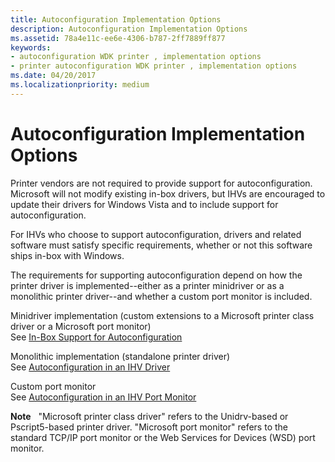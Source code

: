 ```yaml
---
title: Autoconfiguration Implementation Options
description: Autoconfiguration Implementation Options
ms.assetid: 78a4e11c-ee6e-4306-b787-2ff7889ff877
keywords:
- autoconfiguration WDK printer , implementation options
- printer autoconfiguration WDK printer , implementation options
ms.date: 04/20/2017
ms.localizationpriority: medium
---
```


# Autoconfiguration Implementation Options


Printer vendors are not required to provide support for autoconfiguration. Microsoft will not modify existing in-box drivers, but IHVs are encouraged to update their drivers for Windows Vista and to include support for autoconfiguration.

For IHVs who choose to support autoconfiguration, drivers and related software must satisfy specific requirements, whether or not this software ships in-box with Windows.

The requirements for supporting autoconfiguration depend on how the printer driver is implemented--either as a printer minidriver or as a monolithic printer driver--and whether a custom port monitor is included.

<a href="" id="minidriver-implementation--custom-extensions-to-a-microsoft-printer-class-driver-or-a-microsoft-port-monitor-"></a>Minidriver implementation (custom extensions to a Microsoft printer class driver or a Microsoft port monitor)  
See [In-Box Support for Autoconfiguration](in-box-support-for-autoconfiguration.md)

<a href="" id="monolithic-implementation--standalone-printer-driver-"></a>Monolithic implementation (standalone printer driver)  
See [Autoconfiguration in an IHV Driver](autoconfiguration-in-an-ihv-driver.md)

<a href="" id="custom-port-monitor"></a>Custom port monitor  
See [Autoconfiguration in an IHV Port Monitor](autoconfiguration-in-an-ihv-port-monitor.md)

**Note**   "Microsoft printer class driver" refers to the Unidrv-based or Pscript5-based printer driver. "Microsoft port monitor" refers to the standard TCP/IP port monitor or the Web Services for Devices (WSD) port monitor.

 

 

 




